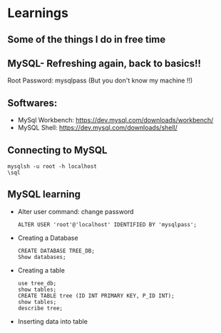 # Learnings

## Some of the things I do in free time

## MySQL- Refreshing again, back to basics!!

Root Password:  mysqlpass 
(But you don't know my machine !!)

## Softwares:
- MySql Workbench: https://dev.mysql.com/downloads/workbench/
- MySQL Shell: https://dev.mysql.com/downloads/shell/

## Connecting to MySQL
    mysqlsh -u root -h localhost
    \sql
    
## MySQL learning    
  - Alter user command: change password
    
        ALTER USER 'root'@'localhost' IDENTIFIED BY 'mysqlpass';
  
  - Creating a Database
  
        CREATE DATABASE TREE_DB;
        Show databases;
   
  - Creating a table
        
        use tree_db;
        show tables;
        CREATE TABLE tree (ID INT PRIMARY KEY, P_ID INT); 
        show tables;
        describe tree;
 
  - Inserting data into table
  
